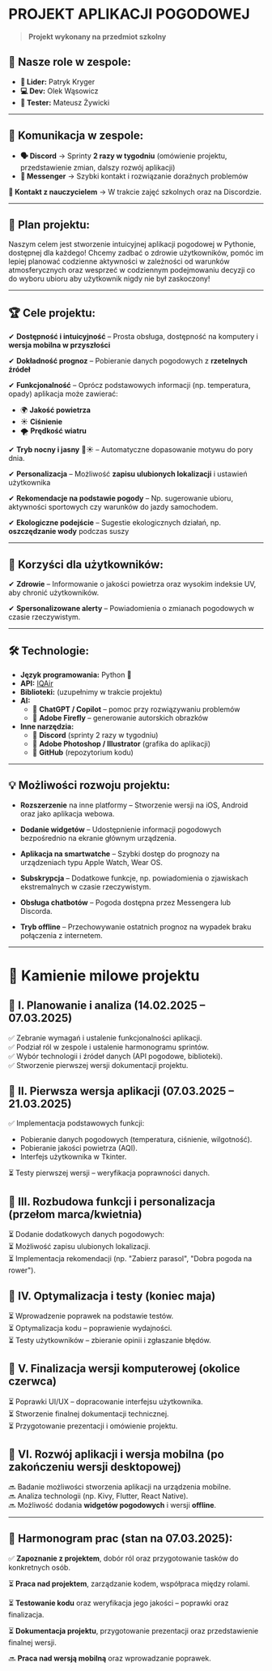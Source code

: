 # **PROJEKT APLIKACJI POGODOWEJ**

> **Projekt wykonany na przedmiot szkolny**

## 📌 **Nasze role w zespole:**
- **👑 Lider:** Patryk Kryger
- **💻 Dev:** Olek Wąsowicz
- **🧪 Tester:** Mateusz Żywicki

---

## 📢 **Komunikacja w zespole:**
- **🗣️ Discord** → Sprinty **2 razy w tygodniu** (omówienie projektu, przedstawienie zmian, dalszy rozwój aplikacji)
- **📲 Messenger** → Szybki kontakt i rozwiązanie doraźnych problemów

**📌 Kontakt z nauczycielem** → W trakcie zajęć szkolnych oraz na Discordzie.

---

## 🎯 **Plan projektu:**
Naszym celem jest stworzenie intuicyjnej aplikacji pogodowej w Pythonie, dostępnej dla każdego! Chcemy zadbać o zdrowie użytkowników, pomóc im lepiej planować codzienne aktywności w zależności od warunków atmosferycznych oraz wesprzeć w codziennym podejmowaniu decyzji co do wyboru ubioru aby użytkownik nigdy nie był zaskoczony!

---

## 🏆 **Cele projektu:**
✔ **Dostępność i intuicyjność** – Prosta obsługa, dostępność na komputery i **wersja mobilna w przyszłości**

✔ **Dokładność prognoz** – Pobieranie danych pogodowych z **rzetelnych źródeł**

✔ **Funkcjonalność** – Oprócz podstawowych informacji (np. temperatura, opady) aplikacja może zawierać:
   - 🌍 **Jakość powietrza**
   - ☀️ **Ciśnienie**
   - 🌪️ **Prędkość wiatru**

✔ **Tryb nocny i jasny** 🌙☀️ – Automatyczne dopasowanie motywu do pory dnia.
   
✔ **Personalizacja** – Możliwość **zapisu ulubionych lokalizacji** i ustawień użytkownika

✔ **Rekomendacje na podstawie pogody** – Np. sugerowanie ubioru, aktywności sportowych czy warunków do jazdy samochodem.

✔ **Ekologiczne podejście** – Sugestie ekologicznych działań, np. **oszczędzanie wody** podczas suszy

---

## 🏅 **Korzyści dla użytkowników:**
✔ **Zdrowie** – Informowanie o jakości powietrza oraz wysokim indeksie UV, aby chronić użytkowników.

✔ **Spersonalizowane alerty** – Powiadomienia o zmianach pogodowych w czasie rzeczywistym.

---

## 🛠 **Technologie:**
- **Język programowania:** Python 🐍
- **API:** [IQAir](https://api-docs.iqair.com/)
- **Biblioteki:** (uzupełnimy w trakcie projektu)
- **AI:**
  - 🤖 **ChatGPT / Copilot** – pomoc przy rozwiązywaniu problemów
  - 🎨 **Adobe Firefly** – generowanie autorskich obrazków
- **Inne narzędzia:**
  - 🔹 **Discord** (sprinty 2 razy w tygodniu)
  - 🔹 **Adobe Photoshop / Illustrator** (grafika do aplikacji)
  - 🔹 **GitHub** (repozytorium kodu)

---

## 💡 Możliwości rozwoju projektu:

- **Rozszerzenie** na inne platformy – Stworzenie wersji na iOS, Android oraz jako aplikacja webowa.

- **Dodanie widgetów** – Udostępnienie informacji pogodowych bezpośrednio na ekranie głównym urządzenia.

- **Aplikacja na smartwatche** – Szybki dostęp do prognozy na urządzeniach typu Apple Watch, Wear OS.

- **Subskrypcja** – Dodatkowe funkcje, np. powiadomienia o zjawiskach ekstremalnych w czasie rzeczywistym.

- **Obsługa chatbotów** – Pogoda dostępna przez Messengera lub Discorda.

- **Tryb offline** – Przechowywanie ostatnich prognoz na wypadek braku połączenia z internetem.

---

# **🚀 Kamienie milowe projektu**

## **📌 I. Planowanie i analiza (14.02.2025 – 07.03.2025)**  
✅ Zebranie wymagań i ustalenie funkcjonalności aplikacji.  
✅ Podział ról w zespole i ustalenie harmonogramu sprintów.  
✅ Wybór technologii i źródeł danych (API pogodowe, biblioteki).  
✅ Stworzenie pierwszej wersji dokumentacji projektu.  

## **📌 II. Pierwsza wersja aplikacji (07.03.2025 – 21.03.2025)**  
✅ Implementacja podstawowych funkcji:  
   - Pobieranie danych pogodowych (temperatura, ciśnienie, wilgotność).  
   - Pobieranie jakości powietrza (AQI).  
   - Interfejs użytkownika w Tkinter.  

⏳ Testy pierwszej wersji – weryfikacja poprawności danych.  

## **📌 III. Rozbudowa funkcji i personalizacja (przełom marca/kwietnia)**  
⏳ Dodanie dodatkowych danych pogodowych:    
⏳ Możliwość zapisu ulubionych lokalizacji.  
⏳ Implementacja rekomendacji (np. "Zabierz parasol", "Dobra pogoda na rower").  

## **📌 IV. Optymalizacja i testy (koniec maja)**  
⏳ Wprowadzenie poprawek na podstawie testów.  
⏳ Optymalizacja kodu – poprawienie wydajności.  
⏳ Testy użytkowników – zbieranie opinii i zgłaszanie błędów.  

## **📌 V. Finalizacja wersji komputerowej (okolice czerwca)**  
⏳ Poprawki UI/UX – dopracowanie interfejsu użytkownika.  
⏳ Stworzenie finalnej dokumentacji technicznej.  
⏳ Przygotowanie prezentacji i omówienie projektu.  

## **📌 VI. Rozwój aplikacji i wersja mobilna (po zakończeniu wersji desktopowej)**  
🔜 Badanie możliwości stworzenia aplikacji na urządzenia mobilne.  
🔜 Analiza technologii (np. Kivy, Flutter, React Native).  
🔜 Możliwość dodania **widgetów pogodowych** i wersji **offline**.  

---


## 📅 **Harmonogram prac (stan na 07.03.2025):**
✅ **Zapoznanie z projektem**, dobór ról oraz przygotowanie tasków do konkretnych osób.

⏳ **Praca nad projektem**, zarządzanie kodem, współpraca między rolami.

⏳ **Testowanie kodu** oraz weryfikacja jego jakości – poprawki oraz finalizacja.

⏳ **Dokumentacja projektu**, przygotowanie prezentacji oraz przedstawienie finalnej wersji.

🔜 **Praca nad wersją mobilną** oraz wprowadzanie poprawek.
